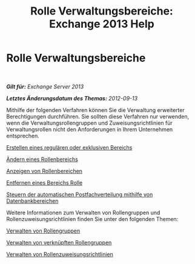 ﻿---
title: 'Rolle Verwaltungsbereiche: Exchange 2013 Help'
TOCTitle: Rolle Verwaltungsbereiche
ms:assetid: f8f5b205-dd47-4fc3-8322-3fa115ae475a
ms:mtpsurl: https://technet.microsoft.com/de-de/library/Dd351270(v=EXCHG.150)
ms:contentKeyID: 50477102
ms.date: 05/22/2018
mtps_version: v=EXCHG.150
ms.translationtype: MT
---

# Rolle Verwaltungsbereiche

 

_**Gilt für:** Exchange Server 2013_

_**Letztes Änderungsdatum des Themas:** 2012-09-13_

Mithilfe der folgenden Verfahren können Sie die Verwaltung erweiterter Berechtigungen durchführen. Sie sollten diese Verfahren nur verwenden, wenn die Verwaltungsrollengruppen und Zuweisungsrichtlinien für Verwaltungsrollen nicht den Anforderungen in Ihrem Unternehmen entsprechen.

[Erstellen eines regulären oder exklusiven Bereichs](create-a-regular-or-exclusive-scope-exchange-2013-help.md)

[Ändern eines Rollenbereichs](change-a-role-scope-exchange-2013-help.md)

[Anzeigen von Rollenbereichen](view-role-scopes-exchange-2013-help.md)

[Entfernen eines Bereichs Rolle](remove-a-role-scope-exchange-2013-help.md)

[Steuern der automatischen Postfachverteilung mithilfe von Datenbankbereichen](control-automatic-mailbox-distribution-using-database-scopes-exchange-2013-help.md)

Weitere Informationen zum Verwalten von Rollengruppen und Rollenzuweisungsrichtlinien finden Sie unter den folgenden Themen:

[Verwalten von Rollengruppen](manage-role-groups-exchange-2013-help.md)

[Verwalten von verknüpften Rollengruppen](manage-linked-role-groups-exchange-2013-help.md)

[Verwalten von Rollenzuweisungsrichtlinien](manage-role-assignment-policies-exchange-2013-help.md)

